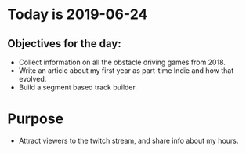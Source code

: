 # Today is 2019-06-24

## Objectives for the day:

- Collect information on all the obstacle driving games from 2018.
- Write an article about my first year as part-time Indie and how that evolved.
- Build a segment based track builder.

# Purpose

- Attract viewers to the twitch stream, and share info about my hours.
